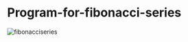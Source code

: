 # Program-for-fibonacci-series
![fibonacciseries](https://github.com/Parv-s/Program-even-or-odd/assets/146922256/7e2e9d11-bda0-48ac-a8bb-60f182495461)
